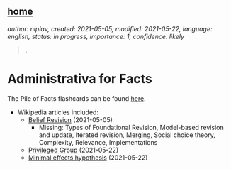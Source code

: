 [home](./index.md)
-------------------

*author: niplav, created: 2021-05-05, modified: 2021-05-22, language: english, status: in progress, importance: 1, confidence: likely*

> __.__

Administrativa for Facts
=========================

The Pile of Facts flashcards can be found [here](./flash/pof.apkg).

* Wikipedia articles included:
	* [Belief Revision](https://en.wikipedia.org/wiki/Belief_revision) (2021-05-05)
		*	Missing: Types of Foundational Revision,
			Model-based revision and update, Iterated
			revision, Merging, Social choice theory,
			Complexity, Relevance, Implementations
	* [Privileged Group](https://en.wikipedia.org/wiki/Privileged_group) (2021-05-22)
	* [Minimal effects hypothesis](https://en.wikipedia.org/wiki/Minimal_effects_hypothesis) (2021-05-22)
